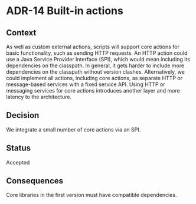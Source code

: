 # ADR-14 Built-in actions

## Context

As well as custom external actions, scripts will support core actions for basic functionality, such as sending HTTP requests.
An HTTP action could use a Java Service Provider Interface (SPI), which would mean including its dependencies on the classpath.
In general, it gets harder to include more dependencies on the classpath without version clashes.
Alternatively, we could implement all actions, including core actions, as separate HTTP or message-based services with a fixed service API.
Using HTTP or messaging services for core actions introduces another layer and more latency to the architecture.

## Decision

We integrate a small number of core actions via an SPI.

## Status

Accepted

## Consequences

Core libraries in the first version must have compatible dependencies.

